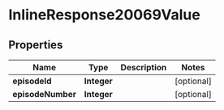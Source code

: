
# InlineResponse20069Value

## Properties
Name | Type | Description | Notes
------------ | ------------- | ------------- | -------------
**episodeId** | **Integer** |  |  [optional]
**episodeNumber** | **Integer** |  |  [optional]



